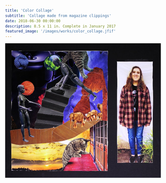 ```yaml
---
title: 'Color Collage'
subtitle: 'Collage made from magazine clippings'
date: 2018-06-30 00:00:00
description: 8.5 x 11 in. Complete in January 2017
featured_image: '/images/works/color_collage.jfif'
---
```


![](/images/works/color_collage.jfif)
